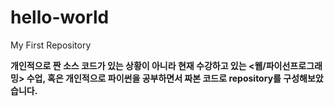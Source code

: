 # hello-world
My First Repository

**개인적으로 짠 소스 코드가 있는 상황이 아니라 현재 수강하고 있는 <웹/파이선프로그래밍> 수업, 혹은 개인적으로 파이썬을 공부하면서 짜본 코드로 repository를 구성해보았습니다.**
